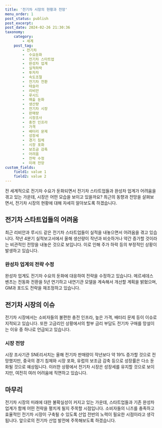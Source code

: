 ```yaml
---
title: '전기차 시장의 현황과 전망'
menu_order: 1
post_status: publish
post_excerpt: 
post_date: 2024-02-26 21:30:36
taxonomy:
    category:
        - 세계
    post_tag:
        - 전기차
        -  수요둔화
        -  전기차 스타트업
        -  완성차 업계
        -  실적하락
        -  투자자
        -  속도조절
        -  전기차 전환
        -  테슬라
        -  리비안
        -  루시드
        -  매출 둔화
        -  생산량
        -  전기차 시장
        -  판매량
        -  시장조사
        -  충전 인프라
        -  가격
        -  배터리 문제
        -  성장세
        -  경기 침체
        -  시장 포화
        -  보조금 감축
        -  어려움
        -  전략 수정
        -  미래 전망
custom_fields:
    field1: value 1
    field2: value 2
---
```


전 세계적으로 전기차 수요가 둔화되면서 전기차 스타트업들과 완성차 업계가 어려움을 겪고 있는 가운데, 시장은 어떤 모습을 보이고 있을까요? 최근의 동향과 전망을 살펴보면서, 전기차 시장의 현황에 대해 자세히 알아보도록 하겠습니다.
## 전기차 스타트업들의 어려움
최근 리비안과 루시드 같은 전기차 스타트업들이 실적을 내놓으면서 어려움을 겪고 있습니다. 작년 4분기 실적보고서에서 올해 생산량이 작년과 비슷하거나 약간 증가할 것이라는 비관적인 전망을 내놓은 것으로 보입니다. 이로 인해 주가 하락 등의 부정적인 상황이 발생하고 있습니다.
### 완성차 업계의 전략 수정
완성차 업계도 전기차 수요의 둔화에 대응하여 전략을 수정하고 있습니다. 메르세데스 벤츠는 전동화 전환을 5년 연기하고 내연기관 모델을 계속해서 개선할 계획을 밝혔으며, GM과 포드도 전략을 재조정하고 있습니다.
## 전기차 시장의 이슈
전기차 시장에서는 소비자들의 불편한 충전 인프라, 높은 가격, 배터리 문제 등이 이슈로 지적되고 있습니다. 또한 고금리인 상황에서의 할부 금리 부담도 전기차 구매를 망설이는 이유 중 하나로 언급되고 있습니다.
### 시장 전망
시장 조사기관 SNE리서치는 올해 전기차 판매량이 작년보다 약 19% 증가할 것으로 전망했지만, 중국의 경기 침체와 시장 포화, 유럽의 보조금 감축 등으로 성장률은 다소 둔화될 것으로 예상됩니다. 이러한 상황에서 전기차 시장은 성장세를 유지할 것으로 보이지만, 여전히 여러 어려움에 직면하고 있습니다.
## 마무리
전기차 시장의 미래에 대한 불확실성이 커지고 있는 가운데, 스타트업들과 기존 완성차 업계가 함께 어떤 전략을 펼치게 될지 주목할 시점입니다. 소비자들의 니즈를 충족하고 효율적인 전기차 시장이 구축될 수 있도록 산업 전반의 노력이 필요한 시점이라고 생각됩니다. 앞으로의 전기차 산업 발전에 주목해보도록 하겠습니다.
